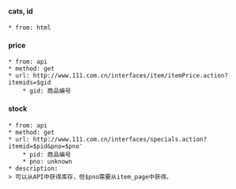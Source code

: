 #### cats, id
    * from: html

#### price
    * from: api
    * method: get
    * url: http://www.111.com.cn/interfaces/item/itemPrice.action?itemids=$gid
        * gid: 商品编号

#### stock
    * from: api
    * method: get
    * url: http://www.111.com.cn/interfaces/specials.action?itemid=$pid&pno=$pno'
        * pid: 商品编号
        * pno: unknown
    * description:
    > 可以从API中获得库存，但$pno需要从item_page中获得。